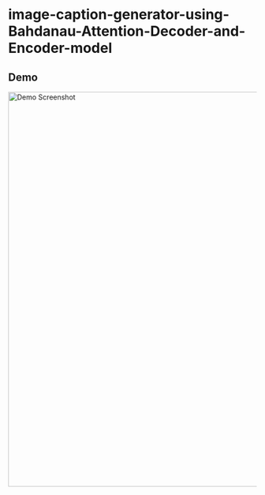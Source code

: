 # image-caption-generator-using-Bahdanau-Attention-Decoder-and-Encoder-model


## Demo 
<img src="image_caption" alt="Demo Screenshot" width="800">

